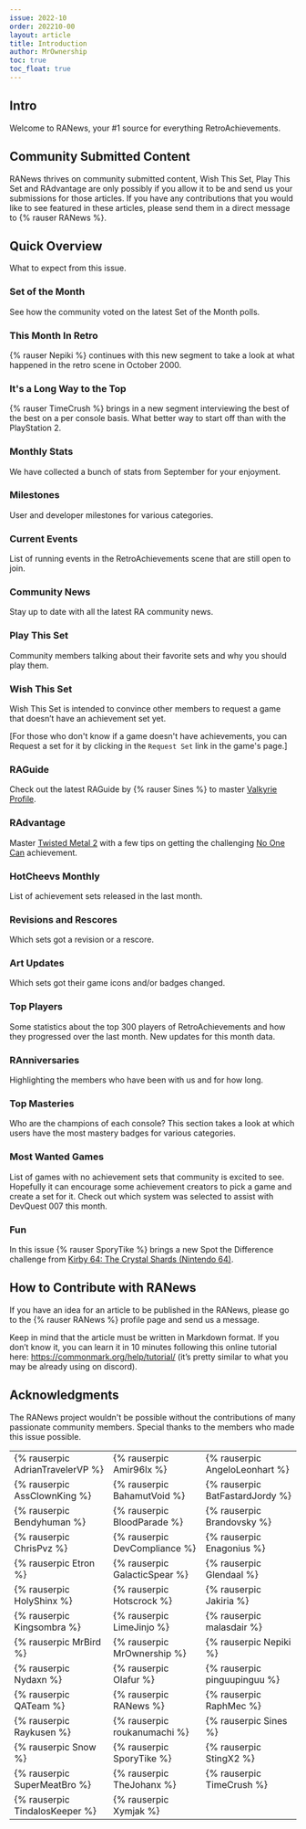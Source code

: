 ```yaml
---
issue: 2022-10
order: 202210-00
layout: article
title: Introduction
author: MrOwnership
toc: true
toc_float: true
---
```


## Intro
Welcome to RANews, your #1 source for everything RetroAchievements.

## Community Submitted Content
RANews thrives on community submitted content, Wish This Set, Play This Set and RAdvantage are only possibly if you allow it to be and send us your submissions for those articles. If you have any contributions that you would like to see featured in these articles, please send them in a direct message to {% rauser RANews %}.


## Quick Overview
What to expect from this issue.


### Set of the Month
See how the community voted on the latest Set of the Month polls.


### This Month In Retro
{% rauser Nepiki %} continues with this new segment to take a look at what happened in the retro scene in October 2000.


### It's a Long Way to the Top
{% rauser TimeCrush %} brings in a new segment interviewing the best of the best on a per console basis. What better way to start off than with the PlayStation 2.


### Monthly Stats
We have collected a bunch of stats from September for your enjoyment.


### Milestones
User and developer milestones for various categories.


### Current Events
List of running events in the RetroAchievements scene that are still open to join.


### Community News
Stay up to date with all the latest RA community news.


### Play This Set
Community members talking about their favorite sets and why you should play them.


### Wish This Set
Wish This Set is intended to convince other members to request a game that doesn’t have an achievement set yet.

[For those who don't know if a game doesn't have achievements, you can Request a set for it by clicking in the `Request Set` link in the game's page.]


### RAGuide
Check out the latest RAGuide by {% rauser Sines %} to master [Valkyrie Profile](https://retroachievements.org/game/11249).


### RAdvantage
Master [Twisted Metal 2](https://retroachievements.org/game/11298) with a few tips on getting the challenging [No One Can](https://retroachievements.org/game/90621) achievement.


### HotCheevs Monthly
List of achievement sets released in the last month.


### Revisions and Rescores
Which sets got a revision or a rescore.


### Art Updates
Which sets got their game icons and/or badges changed.


### Top Players
Some statistics about the top 300 players of RetroAchievements and how they progressed over the last month. New updates for this month data.


### RAnniversaries
Highlighting the members who have been with us and for how long.


### Top Masteries
Who are the champions of each console? This section takes a look at which users have the most mastery badges for various categories.


### Most Wanted Games
List of games with no achievement sets that community is excited to see. Hopefully it can encourage some achievement creators to pick a game and create a set for it. Check out which system was selected to assist with DevQuest 007 this month.


### Fun
In this issue {% rauser SporyTike %} brings a new Spot the Difference challenge from [Kirby 64: The Crystal Shards (Nintendo 64)](https://retroachievements.org/game/10246).


## How to Contribute with RANews
If you have an idea for an article to be published in the RANews, please go to the {% rauser RANews %} profile page and send us a message.

Keep in mind that the article must be written in Markdown format. If you don’t know it, you can learn it in 10 minutes following this online tutorial here: <https://commonmark.org/help/tutorial/> (it’s pretty similar to what you may be already using on discord).


## Acknowledgments
The RANews project wouldn't be possible without the contributions of many passionate community members. Special thanks to the members who made this issue possible.

|                                  |                               |                                 |
| -------------------------------- | ----------------------------- | ------------------------------- |
| {% rauserpic AdrianTravelerVP %} | {% rauserpic Amir96lx %}      | {% rauserpic AngeloLeonhart %}  |
| {% rauserpic AssClownKing %}     | {% rauserpic BahamutVoid %}   | {% rauserpic BatFastardJordy %} |
| {% rauserpic Bendyhuman %}       | {% rauserpic BloodParade %}   | {% rauserpic Brandovsky %}      |
| {% rauserpic ChrisPvz %}         | {% rauserpic DevCompliance %} | {% rauserpic Enagonius %}       |
| {% rauserpic Etron %}            | {% rauserpic GalacticSpear %} | {% rauserpic Glendaal %}        |
| {% rauserpic HolyShinx %}        | {% rauserpic Hotscrock %}     | {% rauserpic Jakiria %}         |
| {% rauserpic Kingsombra %}       | {% rauserpic LimeJinjo %}     | {% rauserpic malasdair %}       |
| {% rauserpic MrBird %}           | {% rauserpic MrOwnership %}   | {% rauserpic Nepiki %}          |
| {% rauserpic Nydaxn %}           | {% rauserpic Olafur %}        | {% rauserpic pinguupinguu %}    |
| {% rauserpic QATeam %}           | {% rauserpic RANews %}        | {% rauserpic RaphMec %}         |
| {% rauserpic Raykusen %}         | {% rauserpic roukanumachi %}  | {% rauserpic Sines %}           |
| {% rauserpic Snow %}          | {% rauserpic SporyTike %}     | {% rauserpic StingX2 %}         |
| {% rauserpic SuperMeatBro %}     | {% rauserpic TheJohanx %}     | {% rauserpic TimeCrush %}       |
| {% rauserpic TindalosKeeper %}   | {% rauserpic Xymjak %}        |                                 |
